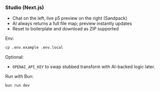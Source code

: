 ### Studio (Next.js)

- Chat on the left, live p5 preview on the right (Sandpack)
- AI always returns a full file map; preview instantly updates
- Reset to boilerplate and download as ZIP supported

Env:

```bash
cp .env.example .env.local
```

Optional:
- `OPENAI_API_KEY` to swap stubbed transform with AI-backed logic later.

Run with Bun:

```bash
bun run dev
```

